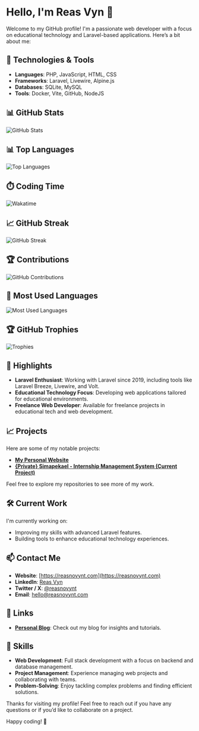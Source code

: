 # Hello, I'm Reas Vyn 👋

Welcome to my GitHub profile! I'm a passionate web developer with a focus on educational technology and Laravel-based applications. Here’s a bit about me:

## 🔧 Technologies & Tools

- **Languages**: PHP, JavaScript, HTML, CSS
- **Frameworks**: Laravel, Livewire, Alpine.js
- **Databases**: SQLite, MySQL
- **Tools**: Docker, Vite, GitHub, NodeJS

## 📊 GitHub Stats

![GitHub Stats](https://github-readme-stats.vercel.app/api?username=reasnovynt&show_icons=true&count_private=true&hide_title=false&hide=prs&hide_border=true&bg_color=000000&text_color=ffffff&icon_color=58a6ff&title_color=ffffff)

## 📊 Top Languages

![Top Languages](https://github-readme-stats.vercel.app/api/top-langs/?username=reasnovynt&layout=compact&hide_title=false&hide_border=true&bg_color=000000&text_color=ffffff&icon_color=58a6ff&title_color=ffffff)

## ⏱️ Coding Time

![Wakatime](https://wakatime.com/badge/user/your_wakatime_user_id.svg)

## 📈 GitHub Streak

![GitHub Streak](https://github-readme-streak-stats.herokuapp.com/?user=reasnovynt&hide_border=true&background=000000&stroke=ffffff&ring=58a6ff&fire=ff0000)

## 🏆 Contributions

![GitHub Contributions](https://activity-graph.herokuapp.com/graph?username=reasnovynt&theme=github-dark&bg_color=000000&color=ffffff&line=58a6ff&point=ffffff)

## 🧩 Most Used Languages

![Most Used Languages](https://github-readme-stats.vercel.app/api?username=reasnovynt&show_icons=true&count_private=true&hide_title=false&hide=prs&hide_border=true&bg_color=000000&text_color=ffffff&icon_color=58a6ff&title_color=ffffff)

## 🏆 GitHub Trophies

![Trophies](https://github-profile-trophy.vercel.app/?username=reasnovynt&theme=darkhub&no-frame=true&no-bg=true&margin-w=4)

## 🌟 Highlights

- **Laravel Enthusiast**: Working with Laravel since 2019, including tools like Laravel Breeze, Livewire, and Volt.
- **Educational Technology Focus**: Developing web applications tailored for educational environments.
- **Freelance Web Developer**: Available for freelance projects in educational tech and web development.

## 📈 Projects

Here are some of my notable projects:

- **[My Personal Website](https://reasnovynt.com)**
- **[{Private} Simapekael - Internship Management System (Current Project)](https://github.com/reasnovynt/smpkl-dev)**

Feel free to explore my repositories to see more of my work.

## 🛠️ Current Work

I'm currently working on:

- Improving my skills with advanced Laravel features.
- Building tools to enhance educational technology experiences.

## 📫 Contact Me

- **Website**: [https://reasnovynt.com](https://reasnovynt.com)
- **LinkedIn**: [Reas Vyn](https://linkedin.com/in/reasnovynt)
- **Twitter / X**: [@reasnovynt](https://x.com/reasnovynt)
- **Email**: [hello@reasnovynt.com](mailto:hello@reasnovynt.com)

## 🔗 Links

- **[Personal Blog](https://blog.reasnovynt.com)**: Check out my blog for insights and tutorials.

## 📌 Skills

- **Web Development**: Full stack development with a focus on backend and database management.
- **Project Management**: Experience managing web projects and collaborating with teams.
- **Problem-Solving**: Enjoy tackling complex problems and finding efficient solutions.

Thanks for visiting my profile! Feel free to reach out if you have any questions or if you’d like to collaborate on a project.

Happy coding! 🚀
